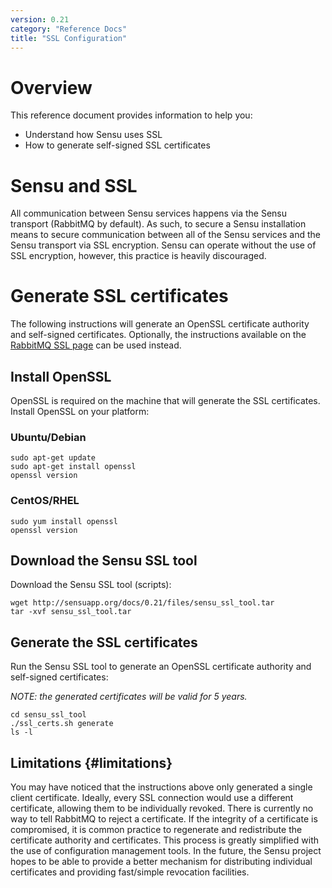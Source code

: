 ```yaml
---
version: 0.21
category: "Reference Docs"
title: "SSL Configuration"
---
```


# Overview

This reference document provides information to help you:

- Understand how Sensu uses SSL
- How to generate self-signed SSL certificates

# Sensu and SSL

All communication between Sensu services happens via the Sensu transport (RabbitMQ by default). As such, to secure a Sensu installation means to secure communication between all of the Sensu services and the Sensu transport via SSL encryption. Sensu can operate without the use of SSL encryption, however, this practice is heavily discouraged.

# Generate SSL certificates

The following instructions will generate an OpenSSL certificate authority and self-signed certificates. Optionally, the instructions available on the [RabbitMQ SSL page](http://www.rabbitmq.com/ssl.html) can be used instead.

## Install OpenSSL

OpenSSL is required on the machine that will generate the SSL certificates. Install OpenSSL on your platform:

### Ubuntu/Debian

~~~ shell
sudo apt-get update
sudo apt-get install openssl
openssl version
~~~

### CentOS/RHEL

~~~ shell
sudo yum install openssl
openssl version
~~~

## Download the Sensu SSL tool

Download the Sensu SSL tool (scripts):

~~~ shell
wget http://sensuapp.org/docs/0.21/files/sensu_ssl_tool.tar
tar -xvf sensu_ssl_tool.tar
~~~

## Generate the SSL certificates

Run the Sensu SSL tool to generate an OpenSSL certificate authority and self-signed certificates:

_NOTE: the generated certificates will be valid for 5 years._

~~~ shell
cd sensu_ssl_tool
./ssl_certs.sh generate
ls -l
~~~

## Limitations {#limitations}

You may have noticed that the instructions above only generated a single client certificate. Ideally, every SSL connection would use a different certificate, allowing them to be individually revoked. There is currently no way to tell RabbitMQ to reject a certificate. If the integrity of a certificate is compromised, it is common practice to regenerate and redistribute the certificate authority and certificates. This process is greatly simplified with the use of configuration management tools. In the future, the Sensu project hopes to be able to provide a better mechanism for distributing individual certificates and providing fast/simple revocation facilities.
